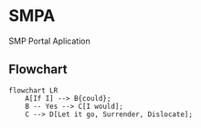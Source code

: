 # SMPA
SMP Portal Aplication

## Flowchart

```mermaid
flowchart LR
    A[If I] --> B{could};
    B -- Yes --> C[I would];
    C --> D[Let it go, Surrender, Dislocate];
```

